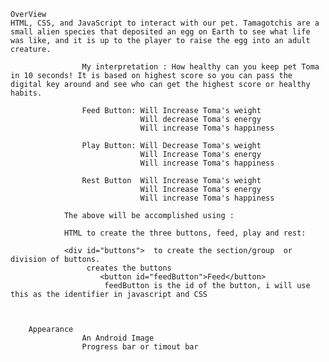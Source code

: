     OverView
    HTML, CSS, and JavaScript to interact with our pet. Tamagotchis are a small alien species that deposited an egg on Earth to see what life was like, and it is up to the player to raise the egg into an adult creature.

                    My interpretation : How healthy can you keep pet Toma in 10 seconds! It is based on highest score so you can pass the digital key around and see who can get the highest score or healthy habits.

                    Feed Button: Will Increase Toma's weight
                                 Will decrease Toma's energy
                                 Will increase Toma's happiness

                    Play Button: Will Decrease Toma's weight
                                 Will Increase Toma's energy
                                 Will increase Toma's happiness

                    Rest Button  Will Increase Toma's weight
                                 Will Increase Toma's energy
                                 Will increase Toma's happiness

                The above will be accomplished using :

                HTML to create the three buttons, feed, play and rest:

                <div id="buttons">  to create the section/group  or division of buttons.
                     creates the buttons
                        <button id="feedButton">Feed</button>
                         feedButton is the id of the button, i will use this as the identifier in javascript and CSS



        Appearance
                    An Android Image
                    Progress bar or timout bar
